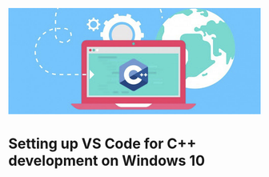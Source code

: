 ![Blog Header Image](assets/setting-up-vscode-for-cpp-development-on-windows.jpg "Blog Header Image")

# Setting up VS Code for C++ development on Windows 10

